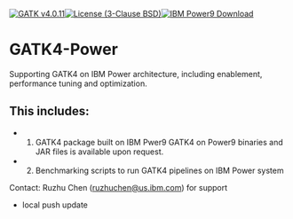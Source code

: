 [![GATK v4.0.11](https://img.shields.io/badge/gatk%20source-4.0.11-green.svg)](https://github.com/broadinstitute/gatk/archive/4.0.11.0.tar.gz)[![License (3-Clause BSD)](https://img.shields.io/badge/license-BSD%203--Clause-blue.svg)](https://opensource.org/licenses/BSD-3-Clause)[![IBM Power9 Download](https://img.shields.io/badge/power9-download-blue.svg)](https://ibm.box.com/v/gatk4-power)
# GATK4-Power 
Supporting GATK4 on IBM Power architecture, including enablement, performance tuning and optimization.

## This includes:
* 1. GATK4 package built on IBM Pwer9 
   GATK4 on Power9 binaries and JAR files is available upon request.
* 2. Benchmarking scripts to run GATK4 pipelines on IBM Power system

Contact: Ruzhu Chen (ruzhuchen@us.ibm.com) for support

* local push update
